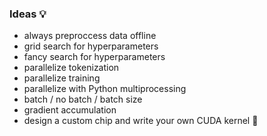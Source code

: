### Ideas 💡
- always preproccess data offline
- grid search for hyperparameters
- fancy search for hyperparameters
- parallelize tokenization
- parallelize training
- parallelize with Python multiprocessing
- batch / no batch / batch size
- gradient accumulation
- design a custom chip and write your own CUDA kernel 🤡
